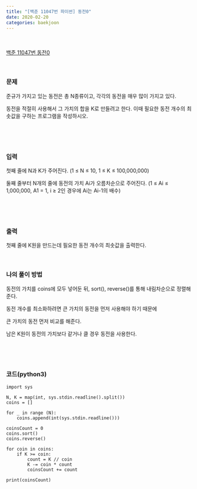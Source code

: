 ```yaml
---
title: "[백준 11047번 파이썬] 동전0"
date: 2020-02-20
categories: baekjoon
---
```


<br><br>
[백준 11047번 동전0](https://www.acmicpc.net/problem/11047)
<br><br><br>

### 문제<br>
준규가 가지고 있는 동전은 총 N종류이고, 각각의 동전을 매우 많이 가지고 있다.

동전을 적절히 사용해서 그 가치의 합을 K로 만들려고 한다. 이때 필요한 동전 개수의 최솟값을 구하는 프로그램을 작성하시오.

<br><br><br>


### 입력<br>
첫째 줄에 N과 K가 주어진다. (1 ≤ N ≤ 10, 1 ≤ K ≤ 100,000,000)

둘째 줄부터 N개의 줄에 동전의 가치 Ai가 오름차순으로 주어진다. (1 ≤ Ai ≤ 1,000,000, A1 = 1, i ≥ 2인 경우에 Ai는 Ai-1의 배수)

<br><br><br>


### 출력<br>
첫째 줄에 K원을 만드는데 필요한 동전 개수의 최솟값을 출력한다.
<br><br><br>


### 나의 풀이 방법<br>

동전의 가치를 coins에 모두 넣어둔 뒤, sort(), reverse()를 통해 내림차순으로 정렬해준다.

동전 개수를 최소화하려면 큰 가치의 동전을 먼저 사용해야 하기 때문에 

큰 가치의 동전 먼저 비교를 해준다.

남은 K원이 동전의 가치보다 같거나 클 경우 동전을 사용한다.

<br><br><br>


### 코드(python3)
```
import sys

N, K = map(int, sys.stdin.readline().split())
coins = []

for _ in range (N):
    coins.append(int(sys.stdin.readline()))

coinsCount = 0
coins.sort()
coins.reverse()

for coin in coins:
    if K >= coin:
        count = K // coin
        K -= coin * count
        coinsCount += count

print(coinsCount)
```
